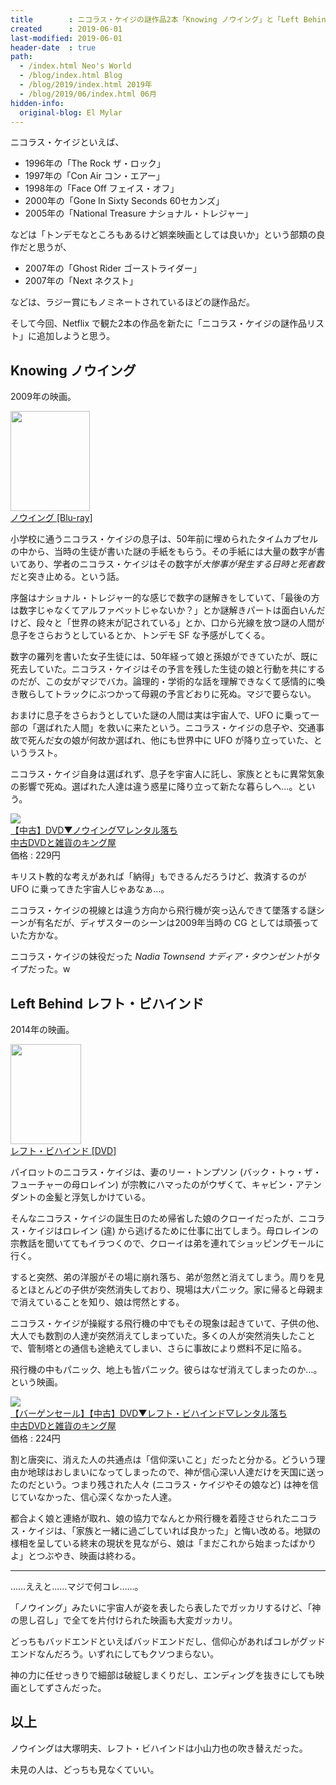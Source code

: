 ```yaml
---
title        : ニコラス・ケイジの謎作品2本「Knowing ノウイング」と「Left Behind レフト・ビハインド」
created      : 2019-06-01
last-modified: 2019-06-01
header-date  : true
path:
  - /index.html Neo's World
  - /blog/index.html Blog
  - /blog/2019/index.html 2019年
  - /blog/2019/06/index.html 06月
hidden-info:
  original-blog: El Mylar
---
```


ニコラス・ケイジといえば、

- 1996年の「The Rock ザ・ロック」
- 1997年の「Con Air コン・エアー」
- 1998年の「Face Off フェイス・オフ」
- 2000年の「Gone In Sixty Seconds 60セカンズ」
- 2005年の「National Treasure ナショナル・トレジャー」

などは「トンデモなところもあるけど娯楽映画としては良いか」という部類の良作だと思うが、

- 2007年の「Ghost Rider ゴーストライダー」
- 2007年の「Next ネクスト」

などは、ラジー賞にもノミネートされているほどの謎作品だ。

そして今回、Netflix で観た2本の作品を新たに「ニコラス・ケイジの謎作品リスト」に追加しようと思う。

## Knowing ノウイング

2009年の映画。

<div class="ad-amazon">
  <div class="ad-amazon-image">
    <a href="https://www.amazon.co.jp/dp/B002PBOL70?tag=neos21-22&amp;linkCode=osi&amp;th=1&amp;psc=1">
      <img src="https://m.media-amazon.com/images/I/51jhQHyNrnL._SL160_.jpg" width="127" height="160">
    </a>
  </div>
  <div class="ad-amazon-info">
    <div class="ad-amazon-title">
      <a href="https://www.amazon.co.jp/dp/B002PBOL70?tag=neos21-22&amp;linkCode=osi&amp;th=1&amp;psc=1">ノウイング [Blu-ray]</a>
    </div>
  </div>
</div>

小学校に通うニコラス・ケイジの息子は、50年前に埋められたタイムカプセルの中から、当時の生徒が書いた謎の手紙をもらう。その手紙には大量の数字が書いてあり、学者のニコラス・ケイジはその数字が*大惨事が発生する日時と死者数*だと突き止める。という話。

序盤はナショナル・トレジャー的な感じで数字の謎解きをしていて、「最後の方は数字じゃなくてアルファベットじゃないか？」とか謎解きパートは面白いんだけど、段々と「世界の終末が記されている」とか、口から光線を放つ謎の人間が息子をさらおうとしているとか、トンデモ SF な予感がしてくる。

数字の羅列を書いた女子生徒には、50年経って娘と孫娘ができていたが、既に死去していた。ニコラス・ケイジはその予言を残した生徒の娘と行動を共にするのだが、この女がマジでバカ。論理的・学術的な話を理解できなくて感情的に喚き散らしてトラックにぶつかって母親の予言どおりに死ぬ。マジで要らない。

おまけに息子をさらおうとしていた謎の人間は実は宇宙人で、UFO に乗って一部の「選ばれた人間」を救いに来たという。ニコラス・ケイジの息子や、交通事故で死んだ女の娘が何故か選ばれ、他にも世界中に UFO が降り立っていた、というラスト。

ニコラス・ケイジ自身は選ばれず、息子を宇宙人に託し、家族とともに異常気象の影響で死ぬ。選ばれた人達は違う惑星に降り立って新たな暮らしへ…。という。

<div class="ad-rakuten">
  <div class="ad-rakuten-image">
    <a href="https://hb.afl.rakuten.co.jp/hgc/g00rirp2.waxyc4a2.g00rirp2.waxydf2d/?pc=https%3A%2F%2Fitem.rakuten.co.jp%2Fking-ya%2F30819%2F&amp;m=http%3A%2F%2Fm.rakuten.co.jp%2Fking-ya%2Fi%2F10193458%2F">
      <img src="https://thumbnail.image.rakuten.co.jp/@0_mall/king-ya/cabinet/t021/vt030819.jpg?_ex=128x128">
    </a>
  </div>
  <div class="ad-rakuten-info">
    <div class="ad-rakuten-title">
      <a href="https://hb.afl.rakuten.co.jp/hgc/g00rirp2.waxyc4a2.g00rirp2.waxydf2d/?pc=https%3A%2F%2Fitem.rakuten.co.jp%2Fking-ya%2F30819%2F&amp;m=http%3A%2F%2Fm.rakuten.co.jp%2Fking-ya%2Fi%2F10193458%2F">【中古】DVD▼ノウイング▽レンタル落ち</a>
    </div>
    <div class="ad-rakuten-shop">
      <a href="https://hb.afl.rakuten.co.jp/hgc/g00rirp2.waxyc4a2.g00rirp2.waxydf2d/?pc=https%3A%2F%2Fwww.rakuten.co.jp%2Fking-ya%2F&amp;m=http%3A%2F%2Fm.rakuten.co.jp%2Fking-ya%2F">中古DVDと雑貨のキング屋</a>
    </div>
    <div class="ad-rakuten-price">価格 : 229円</div>
  </div>
</div>

キリスト教的な考えがあれば「納得」もできるんだろうけど、救済するのが UFO に乗ってきた宇宙人じゃあなぁ…。

ニコラス・ケイジの視線とは違う方向から飛行機が突っ込んできて墜落する謎シーンが有名だが、ディザスターのシーンは2009年当時の CG としては頑張っていた方かな。

ニコラス・ケイジの妹役だった *Nadia Townsend ナディア・タウンゼント*がタイプだった。w

## Left Behind レフト・ビハインド

2014年の映画。

<div class="ad-amazon">
  <div class="ad-amazon-image">
    <a href="https://www.amazon.co.jp/dp/B01D2ITNTA?tag=neos21-22&amp;linkCode=osi&amp;th=1&amp;psc=1">
      <img src="https://m.media-amazon.com/images/I/51nS3t1vKtL._SL160_.jpg" width="113" height="160">
    </a>
  </div>
  <div class="ad-amazon-info">
    <div class="ad-amazon-title">
      <a href="https://www.amazon.co.jp/dp/B01D2ITNTA?tag=neos21-22&amp;linkCode=osi&amp;th=1&amp;psc=1">レフト・ビハインド [DVD]</a>
    </div>
  </div>
</div>

パイロットのニコラス・ケイジは、妻のリー・トンプソン (バック・トゥ・ザ・フューチャーの母ロレイン) が宗教にハマったのがウザくて、キャビン・アテンダントの金髪と浮気しかけている。

そんなニコラス・ケイジの誕生日のため帰省した娘のクローイだったが、ニコラス・ケイジはロレイン (違) から逃げるために仕事に出てしまう。母ロレインの宗教話を聞いててもイラつくので、クローイは弟を連れてショッピングモールに行く。

すると突然、弟の洋服がその場に崩れ落ち、弟が忽然と消えてしまう。周りを見るとほとんどの子供が突然消失しており、現場は大パニック。家に帰ると母親まで消えていることを知り、娘は愕然とする。

ニコラス・ケイジが操縦する飛行機の中でもその現象は起きていて、子供の他、大人でも数割の人達が突然消えてしまっていた。多くの人が突然消失したことで、管制塔との通信も途絶えてしまい、さらに事故により燃料不足に陥る。

飛行機の中もパニック、地上も皆パニック。彼らはなぜ消えてしまったのか…。という映画。

<div class="ad-rakuten">
  <div class="ad-rakuten-image">
    <a href="https://hb.afl.rakuten.co.jp/hgc/g00rirp2.waxyc4a2.g00rirp2.waxydf2d/?pc=https%3A%2F%2Fitem.rakuten.co.jp%2Fking-ya%2F111768-016%2F&amp;m=http%3A%2F%2Fm.rakuten.co.jp%2Fking-ya%2Fi%2F10220581%2F">
      <img src="https://thumbnail.image.rakuten.co.jp/@0_mall/king-ya/cabinet/t075/vt111768.jpg?_ex=128x128">
    </a>
  </div>
  <div class="ad-rakuten-info">
    <div class="ad-rakuten-title">
      <a href="https://hb.afl.rakuten.co.jp/hgc/g00rirp2.waxyc4a2.g00rirp2.waxydf2d/?pc=https%3A%2F%2Fitem.rakuten.co.jp%2Fking-ya%2F111768-016%2F&amp;m=http%3A%2F%2Fm.rakuten.co.jp%2Fking-ya%2Fi%2F10220581%2F">【バーゲンセール】【中古】DVD▼レフト・ビハインド▽レンタル落ち</a>
    </div>
    <div class="ad-rakuten-shop">
      <a href="https://hb.afl.rakuten.co.jp/hgc/g00rirp2.waxyc4a2.g00rirp2.waxydf2d/?pc=https%3A%2F%2Fwww.rakuten.co.jp%2Fking-ya%2F&amp;m=http%3A%2F%2Fm.rakuten.co.jp%2Fking-ya%2F">中古DVDと雑貨のキング屋</a>
    </div>
    <div class="ad-rakuten-price">価格 : 224円</div>
  </div>
</div>

割と唐突に、消えた人の共通点は「信仰深いこと」だったと分かる。どういう理由か地球はおしまいになってしまったので、神が信心深い人達だけを天国に送ったのだという。つまり残された人々 (ニコラス・ケイジやその娘など) は神を信じていなかった、信心深くなかった人達。

都合よく娘と連絡が取れ、娘の協力でなんとか飛行機を着陸させられたニコラス・ケイジは、「家族と一緒に過ごしていれば良かった」と悔い改める。地獄の様相を呈している終末の現状を見ながら、娘は「まだこれから始まったばかりよ」とつぶやき、映画は終わる。

-----

……ええと……マジで何コレ……。

「ノウイング」みたいに宇宙人が姿を表したら表したでガッカリするけど、「神の思し召し」で全てを片付けられた映画も大変ガッカリ。

どっちもバッドエンドといえばバッドエンドだし、信仰心があればコレがグッドエンドなんだろう。いずれにしてもクソつまらない。

神の力に任せっきりで細部は破綻しまくりだし、エンディングを抜きにしても映画としてずさんだった。

## 以上

ノウイングは大塚明夫、レフト・ビハインドは小山力也の吹き替えだった。

未見の人は、どっちも見なくていい。
